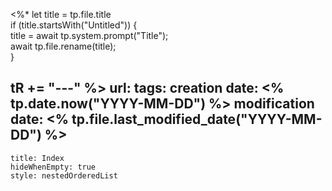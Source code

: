 <%* 
  let title = tp.file.title  
  if (title.startsWith("Untitled")) {  
title = await tp.system.prompt("Title");  
await tp.file.rename(title);  
  }

  
  tR += "---"
%>
url:
tags:
creation date: <% tp.date.now("YYYY-MM-DD") %>
modification date: <% tp.file.last_modified_date("YYYY-MM-DD") %>
---
```table-of-contents
title: Index
hideWhenEmpty: true
style: nestedOrderedList
```



